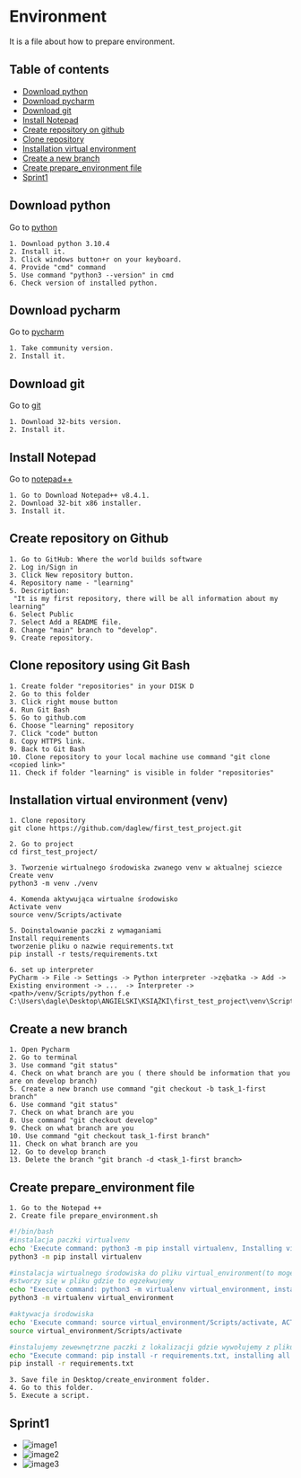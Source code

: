 # Environment
It is a file about how to prepare environment.

## Table of contents
* [Download python](#download-python)
* [Download pycharm](#download-pycharm)
* [Download git](#download-git)
* [Install Notepad](#install-notepad)
* [Create repository on github](#create-repository-on-github)
* [Clone repository](#clone-repository-using-git-bash)
* [Installation virtual environment](#installation-virtual-environment-venv)
* [Create a new branch](#create-a-new-branch)
* [Create prepare_environment file](#create-prepare_environment-file)
* [Sprint1](#sprint1)


## Download python

 Go to [python](https://www.python.org/downloads/)
```
1. Download python 3.10.4
2. Install it.
3. Click windows button+r on your keyboard.
4. Provide "cmd" command
5. Use command "python3 --version" in cmd
6. Check version of installed python.
```

## Download pycharm
Go to [pycharm](https://www.jetbrains.com/pycharm/)
```
1. Take community version.
2. Install it.
```

## Download git

Go to [git](https://git-scm.com/download/win)
```
1. Download 32-bits version.
2. Install it.
```

## Install Notepad
Go to [notepad++](https://notepad-plus-plus.org/downloads/v8.4.1/)
```
1. Go to Download Notepad++ v8.4.1.
2. Download 32-bit x86 installer.
3. Install it.
``` 

## Create repository on Github

```
1. Go to GitHub: Where the world builds software
2. Log in/Sign in
3. Click New repository button.
4. Repository name - "learning"
5. Description:
 "It is my first repository, there will be all information about my learning"
6. Select Public
7. Select Add a README file.
8. Change "main" branch to "develop".
9. Create repository.
``` 
## Clone repository using Git Bash

```
1. Create folder "repositories" in your DISK D
2. Go to this folder
3. Click right mouse button
4. Run Git Bash
5. Go to github.com
6. Choose "learning" repository
7. Click "code" button
8. Copy HTTPS link.
9. Back to Git Bash
10. Clone repository to your local machine use command "git clone <copied link>"
11. Check if folder "learning" is visible in folder "repositories"
``` 
## Installation virtual environment (venv)

```
1. Clone repository
git clone https://github.com/daglew/first_test_project.git

2. Go to project
cd first_test_project/

3. Tworzenie wirtualnego środowiska zwanego venv w aktualnej sciezce
Create venv
python3 -m venv ./venv

4. Komenda aktywująca wirtualne środowisko
Activate venv
source venv/Scripts/activate

5. Doinstalowanie paczki z wymaganiami
Install requirements
tworzenie pliku o nazwie requirements.txt
pip install -r tests/requirements.txt

6. set up interpreter
PyCharm -> File -> Settings -> Python interpreter ->zębatka -> Add -> Existing environment -> ...  -> Interpreter -> <path>/venv/Scripts/python f.e C:\Users\dagle\Desktop\ANGIELSKI\KSIĄŻKI\first_test_project\venv\Scripts\python.exe
``` 
## Create a new branch

```
1. Open Pycharm
2. Go to terminal
3. Use command "git status"
4. Check on what branch are you ( there should be information that you are on develop branch)
5. Create a new branch use command "git checkout -b task_1-first branch"
6. Use command "git status"
7. Check on what branch are you
8. Use command "git checkout develop"
9. Check on what branch are you
10. Use command "git checkout task_1-first branch"
11. Check on what branch are you
12. Go to develop branch
13. Delete the branch "git branch -d <task_1-first branch>
``` 
## Create prepare_environment file

```
1. Go to the Notepad ++
2. Create file prepare_environment.sh
```

```bash
#!/bin/bash
#instalacja paczki virtualvenv
echo 'Execute command: python3 -m pip install virtualenv, Installing virtualenv package'
python3 -m pip install virtualenv

#instalacja wirtualnego środowiska do pliku virtual_environment(to moge sobie zmienić i podstawić, 
#stworzy się w pliku gdzie to egzekwujemy
echo "Execute command: python3 -m virtualenv virtual_environment, installing environament into the virtual_environment folder"
python3 -m virtualenv virtual_environment

#aktywacja środowiska
echo 'Execute command: source virtual_environment/Scripts/activate, ACTIVATE PYTHON'
source virtual_environment/Scripts/activate

#instalujemy zewewnętrzne paczki z lokalizacji gdzie wywołujemy z pliku requirements.txt (musi być w tej samej ścieżce)
echo "Execute command: pip install -r requirements.txt, installing all aditional packages"
pip install -r requirements.txt 
```
```
3. Save file in Desktop/create_environment folder.
4. Go to this folder.
5. Execute a script.
```

## Sprint1

* ![image1](https://i.ibb.co/y0cyJNK/Przechwytywanie.png)
* ![image2](https://i.ibb.co/936sNLD/Przechwytywanie1.png)
* ![image3](https://i.ibb.co/SR2wCL0/Przechwytywanie2.png)
